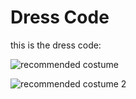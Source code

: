# Dress Code

this is the dress code:

![recommended costume](https://images.halloweencostumes.co.uk/products/22233/1-1/adult-deluxe-frog-costume.jpg)

![recommended costume 2](https://cdn.shopify.com/s/files/1/0023/6178/6426/products/shaun-the-sheep-costume-alternative-view3_2000x.jpg?v=1602827929)
